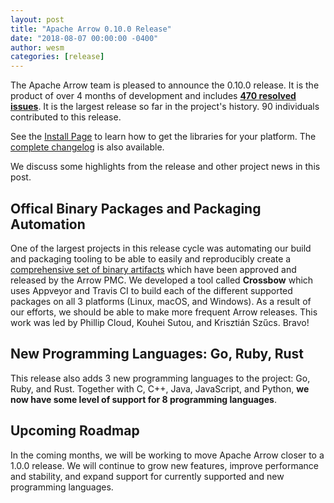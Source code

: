 ```yaml
---
layout: post
title: "Apache Arrow 0.10.0 Release"
date: "2018-08-07 00:00:00 -0400"
author: wesm
categories: [release]
---
```

<!--
{% comment %}
Licensed to the Apache Software Foundation (ASF) under one or more
contributor license agreements.  See the NOTICE file distributed with
this work for additional information regarding copyright ownership.
The ASF licenses this file to you under the Apache License, Version 2.0
(the "License"); you may not use this file except in compliance with
the License.  You may obtain a copy of the License at

http://www.apache.org/licenses/LICENSE-2.0

Unless required by applicable law or agreed to in writing, software
distributed under the License is distributed on an "AS IS" BASIS,
WITHOUT WARRANTIES OR CONDITIONS OF ANY KIND, either express or implied.
See the License for the specific language governing permissions and
limitations under the License.
{% endcomment %}
-->

The Apache Arrow team is pleased to announce the 0.10.0 release. It is the
product of over 4 months of development and includes [**470 resolved
issues**][1]. It is the largest release so far in the project's history. 90
individuals contributed to this release.

See the [Install Page][2] to learn how to get the libraries for your
platform. The [complete changelog][3] is also available.

We discuss some highlights from the release and other project news in this
post.

## Offical Binary Packages and Packaging Automation

One of the largest projects in this release cycle was automating our build and
packaging tooling to be able to easily and reproducibly create a [comprehensive
set of binary artifacts][4] which have been approved and released by the Arrow
PMC. We developed a tool called **Crossbow** which uses Appveyor and Travis CI
to build each of the different supported packages on all 3 platforms (Linux,
macOS, and Windows). As a result of our efforts, we should be able to make more
frequent Arrow releases. This work was led by Phillip Cloud, Kouhei Sutou, and
Krisztián Szűcs. Bravo!

## New Programming Languages: Go, Ruby, Rust

This release also adds 3 new programming languages to the project: Go, Ruby,
and Rust. Together with C, C++, Java, JavaScript, and Python, **we now have
some level of support for 8 programming languages**.

## Upcoming Roadmap

In the coming months, we will be working to move Apache Arrow closer to a 1.0.0
release. We will continue to grow new features, improve performance and
stability, and expand support for currently supported and new programming
languages.

[1]: https://issues.apache.org/jira/issues/?jql=project%20%3D%20ARROW%20AND%20status%20in%20(Resolved%2C%20Closed)%20AND%20fixVersion%20%3D%200.10.0
[2]: https://arrow.apache.org/install
[3]: https://arrow.apache.org/release/0.10.0.html
[4]: https://www.apache.org/dyn/closer.cgi/arrow/arrow-0.10.0/binaries